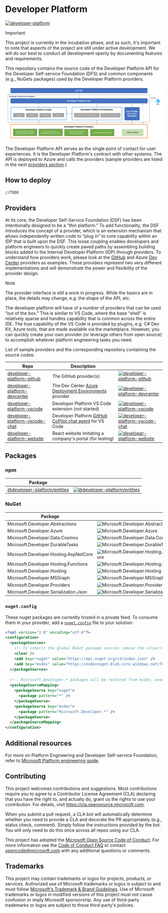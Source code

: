 # Developer Platform

[![developer-platform](https://img.shields.io/github/v/release/microsoft/developer-platform?logo=github)](https://github.com/microsoft/developer-platform/releases)

> [!IMPORTANT]
> This project is currently in the incubation phase, and as such, it's important to note that aspects of the project are still under active development. We will do our best to conduct all development openly by documenting features and requirements.

This repository contains the source code of the Developer Platform API for the Developer Self-service Foundation (DFS) and common components (e.g., NuGets packages) used by the Developer Platform providers.

![Developer Self-service Foundation](/docs/img/self-service-foundation.svg)

The Developer Platform API serves as the single point of contact for user experiences. It is the Developer Platform's contract with other systems. The API is deployed to Azure and calls the providers (sample providers are listed in the next [providers section](#providers).)

## How to deploy

`//TODO`

## Providers

At its core, the Developer Self-Service Foundation (DSF) has been intentionally designed to be a “thin platform.” To add functionality, the DSF introduces the concept of a provider, which is an extension mechanism that allows independently written code to “plug in” to core capability within an IDP that is built upon the DSF. This loose coupling enables developers and platform engineers to quickly create paved paths by assembling building blocks added to the Internal Developer Platform (IDP) through providers. To understand how providers work, please look at the [GitHub](https://github.com/microsoft/developer-platform-github) and Azure [Dev Center](https://github.com/microsoft/developer-platform-devcenter) providers as examples. These providers represent two very different implementations and will demonstrate the power and flexibility of the provider design.

> [!Note]
> The provider interface is still a work in progress. While the basics are in place, the details may change, e.g. the shape of the API, etc.

The developer platform will have of a number of providers that can be used “out of the box.” This is similar to VS Code, where the base “shell” is relatively sparse and handles capability that is common across the entire IDE. The true capability of the VS Code is provided by plugins, e.g. C# Dev Kit, Azure tools, that are made available via the marketplace. However, you can quickly create your own provider (or leverage others from open source) to accomplish whatever platform engineering tasks you need.

List of sample providers and the corresponding repository containing the source codes:

| Repo                                                             | Description                                                              |                                                                                                                                                                                                         |
| ---------------------------------------------------------------- | ------------------------------------------------------------------------ | ------------------------------------------------------------------------------------------------------------------------------------------------------------------------------------------------------- |
| [developer-platform-github][developer-platform-github]           | The GitHub provider(s)                                                   | [![developer-platform-github](https://img.shields.io/github/v/release/microsoft/developer-platform-github?logo=github)](https://github.com/microsoft/developer-platform-github/releases)                |
| [developer-platform-devcenter][developer-platform-devcenter]     | The Dev Center [Azure Deployment Environments][ade] provider             | [![developer-platform-devcenter](https://img.shields.io/github/v/release/microsoft/developer-platform-devcenter?logo=github)](https://github.com/microsoft/developer-platform-devcenter/releases)       |
| [developer-platform-vscode][developer-platform-vscode]           | Developer Platform VS Code extension (not started)                       | [![developer-platform-vscode](https://img.shields.io/badge/release-none-e05d44?logo=github)](https://github.com/microsoft/developer-platform-vscode/releases)                                           |
| [developer-platform-vscode-chat][developer-platform-vscode-chat] | Developer Platform [GitHub CoPilot chat agent][copilot-chat] for VS Code | [![developer-platform-vscode-chat](https://img.shields.io/github/v/release/microsoft/developer-platform-vscode-chat?logo=github)](https://github.com/microsoft/developer-platform-vscode-chat/releases) |
| [developer-platform-website][developer-platform-website]         | React website imitating a company's portal (for testing)                 | [![developer-platform-website](https://img.shields.io/github/v/release/microsoft/developer-platform-website?logo=github)](https://github.com/microsoft/developer-platform-website/releases)             |

## Packages

### npm

| Package                                                                                    |                                                                                                                                                                     |
| ------------------------------------------------------------------------------------------ | ------------------------------------------------------------------------------------------------------------------------------------------------------------------- |
| [@developer-platform/entities](https://www.npmjs.com/package/@developer-platform/entities) | [![@developer-platform/entities](https://img.shields.io/npm/v/%40developer-platform/entities?logo=npm)](https://www.npmjs.com/package/@developer-platform/entities) |

### NuGet

| Package                                |                                                                                                                                                                                              |
| -------------------------------------- | -------------------------------------------------------------------------------------------------------------------------------------------------------------------------------------------- |
| Microsoft.Developer.Abstractions       | ![Microsoft.Developer.Abstractions](https://img.shields.io/endpoint?url=https://msdevnuget.blob.core.windows.net/feed/badges/v/microsoft.developer.abstractions.json&logo=nuget)             |
| Microsoft.Developer.Azure              | ![Microsoft.Developer.Azure](https://img.shields.io/endpoint?url=https://msdevnuget.blob.core.windows.net/feed/badges/v/microsoft.developer.azure.json&logo=nuget)                           |
| Microsoft.Developer.Data.Cosmos        | ![Microsoft.Developer.Data.Cosmos](https://img.shields.io/endpoint?url=https://msdevnuget.blob.core.windows.net/feed/badges/v/microsoft.developer.data.cosmos.json&logo=nuget)               |
| Microsoft.Developer.DurableTasks       | ![Microsoft.Developer.DurableTasks](https://img.shields.io/endpoint?url=https://msdevnuget.blob.core.windows.net/feed/badges/v/microsoft.developer.durabletasks.json&logo=nuget)             |
| Microsoft.Developer.Hosting.AspNetCore | ![Microsoft.Developer.Hosting.AspNetCore](https://img.shields.io/endpoint?url=https://msdevnuget.blob.core.windows.net/feed/badges/v/microsoft.developer.hosting.aspnetcore.json&logo=nuget) |
| Microsoft.Developer.Hosting.Functions  | ![Microsoft.Developer.Hosting.Functions](https://img.shields.io/endpoint?url=https://msdevnuget.blob.core.windows.net/feed/badges/v/microsoft.developer.hosting.functions.json&logo=nuget)   |
| Microsoft.Developer.Hosting            | ![Microsoft.Developer.Hosting](https://img.shields.io/endpoint?url=https://msdevnuget.blob.core.windows.net/feed/badges/v/microsoft.developer.hosting.json&logo=nuget)                       |
| Microsoft.Developer.MSGraph            | ![Microsoft.Developer.MSGraph](https://img.shields.io/endpoint?url=https://msdevnuget.blob.core.windows.net/feed/badges/v/microsoft.developer.msgraph.json&logo=nuget)                       |
| Microsoft.Developer.Providers          | ![Microsoft.Developer.Providers](https://img.shields.io/endpoint?url=https://msdevnuget.blob.core.windows.net/feed/badges/v/microsoft.developer.providers.json&logo=nuget)                   |
| Microsoft.Developer.Serialization.Json | ![Microsoft.Developer.Serialization.Json](https://img.shields.io/endpoint?url=https://msdevnuget.blob.core.windows.net/feed/badges/v/microsoft.developer.serialization.json.json&logo=nuget) |

### `nuget.config`

These nuget packages are currently hosted in a private feed. To consume them in your provider, add a [`nuget.config`](https://learn.microsoft.com/en-us/nuget/reference/nuget-config-file) file to your solution:

```xml
<?xml version="1.0" encoding="utf-8"?>
<configuration>
  <packageSources>
    <!--To inherit the global NuGet package sources remove the <clear/> line below -->
    <clear />
    <add key="nuget" value="https://api.nuget.org/v3/index.json" />
    <add key="msdev" value="https://msdevnuget.blob.core.windows.net/feed/index.json" />
  </packageSources>

  <!-- Microsoft.Developer.* packages will be restored from msdev, everything else from nuget.org. -->
  <packageSourceMapping>
    <packageSource key="nuget">
      <package pattern="*" />
    </packageSource>
    <packageSource key="msdev">
      <package pattern="Microsoft.Developer.*" />
    </packageSource>
  </packageSourceMapping>
</configuration>
```

## Additional resources

For more on Platform Engineering and Developer Self-service Foundation, refer to [Microsoft Platform engineering guide](https://aka.ms/plat-eng-learn).

## Contributing

This project welcomes contributions and suggestions. Most contributions require you to agree to a
Contributor License Agreement (CLA) declaring that you have the right to, and actually do, grant us
the rights to use your contribution. For details, visit https://cla.opensource.microsoft.com.

When you submit a pull request, a CLA bot will automatically determine whether you need to provide
a CLA and decorate the PR appropriately (e.g., status check, comment). Simply follow the instructions
provided by the bot. You will only need to do this once across all repos using our CLA.

This project has adopted the [Microsoft Open Source Code of Conduct](https://opensource.microsoft.com/codeofconduct/).
For more information see the [Code of Conduct FAQ](https://opensource.microsoft.com/codeofconduct/faq/) or
contact [opencode@microsoft.com](mailto:opencode@microsoft.com) with any additional questions or comments.

## Trademarks

This project may contain trademarks or logos for projects, products, or services. Authorized use of Microsoft
trademarks or logos is subject to and must follow
[Microsoft's Trademark & Brand Guidelines](https://www.microsoft.com/en-us/legal/intellectualproperty/trademarks/usage/general).
Use of Microsoft trademarks or logos in modified versions of this project must not cause confusion or imply Microsoft sponsorship.
Any use of third-party trademarks or logos are subject to those third-party's policies.

[developer-platform-devcenter]: https://github.com/microsoft/developer-platform-devcenter
[developer-platform-github]: https://github.com/microsoft/developer-platform-github
[developer-platform-providers]: https://github.com/microsoft/developer-platform-providers
[developer-platform-vscode]: https://github.com/microsoft/developer-platform-vscode
[developer-platform-vscode-chat]: https://github.com/microsoft/developer-platform-vscode-chat
[developer-platform-website]: https://github.com/microsoft/developer-platform-website
[ade]: https://azure.microsoft.com/en-us/products/deployment-environments
[copilot-chat]: https://code.visualstudio.com/docs/editor/github-copilot#_agents-and-slash-commands
